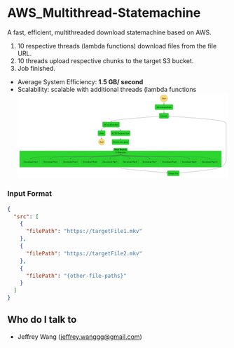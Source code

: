 # AWS_Multithread-Statemachine
A fast, efficient, multithreaded download statemachine based on AWS.
1. 10 respective threads (lambda functions) download files from the file URL.
2. 10 threads upload respective chunks to the target S3 bucket.
3. Job finished.
* Average System Efficiency: **1.5 GB/ second**
* Scalability: scalable with additional threads (lambda functions
![statemachine_graph.png](src/statemachine_graph.png)
### Input Format
```json
{
  "src": [
    {
      "filePath": "https://targetFile1.mkv"
    },
    {
      "filePath": "https://targetFile2.mkv"
    },
    {
      "filePath": "{other-file-paths}"
    }
  ]
}
```
## Who do I talk to <a name = "author"></a>
- Jeffrey Wang (jeffrey.wanggg@gmail.com)

